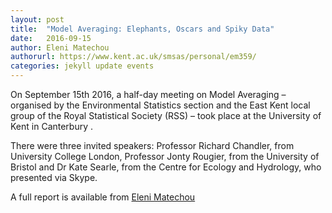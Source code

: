 ```yaml
---
layout: post
title:  "Model Averaging: Elephants, Oscars and Spiky Data"
date:   2016-09-15
author: Eleni Matechou
authorurl: https://www.kent.ac.uk/smsas/personal/em359/
categories: jekyll update events
---
```


On September 15th 2016, a half-day meeting on Model Averaging – organised by the Environmental Statistics section and the East Kent local group of the Royal Statistical Society (RSS) – took place at the University of Kent in Canterbury .

There were three invited speakers: Professor Richard Chandler, from University College London, Professor Jonty Rougier, from the University of Bristol and Dr Kate Searle, from the Centre for Ecology and Hydrology, who presented via Skype.

A full report is available from [Eleni Matechou](https://methodsblog.wordpress.com/2016/10/03/model-averaging/)
